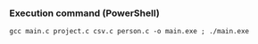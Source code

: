 ### Execution command (PowerShell)
```gcc main.c project.c csv.c person.c -o main.exe ; ./main.exe```
